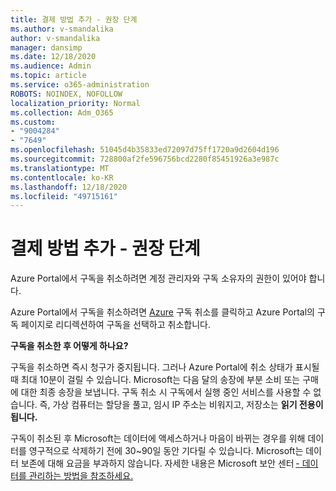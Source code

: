 ```yaml
---
title: 결제 방법 추가 - 권장 단계
ms.author: v-smandalika
author: v-smandalika
manager: dansimp
ms.date: 12/18/2020
ms.audience: Admin
ms.topic: article
ms.service: o365-administration
ROBOTS: NOINDEX, NOFOLLOW
localization_priority: Normal
ms.collection: Adm_O365
ms.custom:
- "9004284"
- "7649"
ms.openlocfilehash: 51045d4b35833ed72097d75ff1720a9d2604d196
ms.sourcegitcommit: 728800af2fe596756bcd2280f85451926a3e987c
ms.translationtype: MT
ms.contentlocale: ko-KR
ms.lasthandoff: 12/18/2020
ms.locfileid: "49715161"
---
```

# <a name="add-payment-method---recommended-steps"></a>결제 방법 추가 - 권장 단계

Azure Portal에서 구독을 취소하려면 계정 관리자와 구독 소유자의 권한이 있어야 합니다. 

Azure Portal에서 구독을 취소하려면 [Azure](https://ms.portal.azure.com/#blade/Microsoft_Azure_Billing/SubscriptionsBlade) 구독 취소를 클릭하고 Azure Portal의 구독 페이지로 리디렉션하여 구독을 선택하고 취소합니다.  

**구독을 취소한 후 어떻게 하나요?** 

구독을 취소하면 즉시 청구가 중지됩니다. 그러나 Azure Portal에 취소 상태가 표시될 때 최대 10분이 걸릴 수 있습니다. Microsoft는 다음 달의 송장에 부분 소비 또는 구매에 대한 최종 송장을 보냅니다. 구독 취소 시 구독에서 실행 중인 서비스를 사용할 수 없습니다. 즉, 가상 컴퓨터는 할당을 풀고, 임시 IP 주소는 비워지고, 저장소는 **읽기 전용이 됩니다.** 

구독이 취소된 후 Microsoft는 데이터에 액세스하거나 마음이 바뀌는 경우를 위해 데이터를 영구적으로 삭제하기 전에 30~90일 동안 기다릴 수 있습니다. Microsoft는 데이터 보존에 대해 요금을 부과하지 않습니다. 자세한 내용은 Microsoft 보안 센터 [- 데이터를 관리하는 방법을 참조하세요.](https://www.microsoft.com/trust-center/privacy/data-management#leave)




